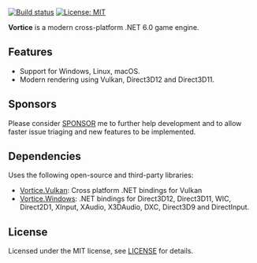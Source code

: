 [![Build status](https://github.com/amerkoleci/vortice/workflows/Build/badge.svg)](https://github.com/amerkoleci/vortice/actions)
[![License: MIT](https://img.shields.io/badge/License-MIT-green.svg)](https://github.com/amerkoleci/vortice/blob/main/LICENSE)

**Vortice** is a modern cross-platform .NET 6.0 game engine.

## Features

* Support for Windows, Linux, macOS.
* Modern rendering using Vulkan, Direct3D12 and Direct3D11.

## Sponsors
Please consider [SPONSOR](https://github.com/sponsors/amerkoleci) me to further help development and to allow faster issue triaging and new features to be implemented.

## Dependencies

Uses the following open-source and third-party libraries:

- [Vortice.Vulkan](https://github.com/amerkoleci/Vortice.Vulkan): Cross platform .NET bindings for Vulkan
- [Vortice.Windows](https://github.com/amerkoleci/Vortice.Windows): .NET bindings for Direct3D12, Direct3D11, WIC, Direct2D1, XInput, XAudio, X3DAudio, DXC, Direct3D9 and DirectInput.

## License

Licensed under the MIT license, see [LICENSE](https://github.com/amerkoleci/vortice/blob/main/LICENSE) for details.
